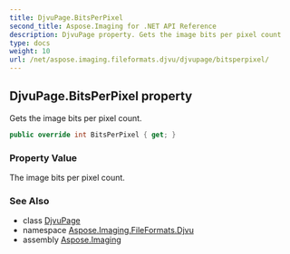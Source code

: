 ```yaml
---
title: DjvuPage.BitsPerPixel
second_title: Aspose.Imaging for .NET API Reference
description: DjvuPage property. Gets the image bits per pixel count
type: docs
weight: 10
url: /net/aspose.imaging.fileformats.djvu/djvupage/bitsperpixel/
---
```

## DjvuPage.BitsPerPixel property

Gets the image bits per pixel count.

```csharp
public override int BitsPerPixel { get; }
```

### Property Value

The image bits per pixel count.

### See Also

* class [DjvuPage](../)
* namespace [Aspose.Imaging.FileFormats.Djvu](../../djvupage/)
* assembly [Aspose.Imaging](../../../)


